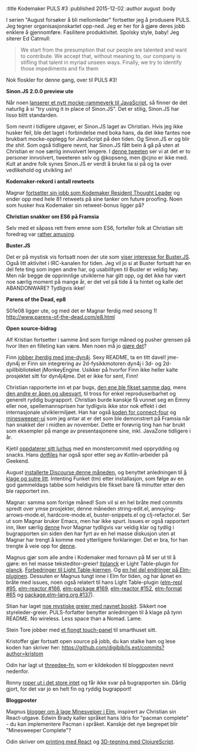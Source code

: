 :title Kodemaker PULS #3
:published 2015-12-02
:author august
:body

I serien "August forsøker å bli mellomleder" fortsetter jeg å produsere PULS. Jeg tegner organisasjonskartet opp-ned. Jeg er her for å gjøre deres jobb enklere å gjennomføre. Fasilitere produktivitet. Spolsky style, baby!  Jeg siterer Ed Catmull:

> We start  from the presumption that our people are talented and want to contribute. We accept that, without meaning to, our company is stifling that talent in myriad unseen ways. Finally, we try to identify those impediments and fix them

Nok floskler for denne gang, over til PULS #3!

**Sinon.JS 2.0.0 preview ute**

Når noen [lanserer et nytt mocke-rammeverk til JavaScript](https://twitter.com/searls/status/671366116502069248), så finner de det naturlig å si "try using it in place of Sinon.JS". Det er stilig, Sinon.JS har lisso blitt standarden.

Som nevnt i tidligere utgaver, er Sinon.JS laget av Christian. Hvis jeg ikke husker feil, ble det laget i forbindelse med boka hans, da det ikke fantes noe brukbart mocke-opplegg for JavaScript på den tiden. Og Sinon.JS er og blir *the shit*. Som også tidligere nevnt, har Sinon.JS fått bein å gå på uten at Christian er noe særlig innvolvert lengere. I [denne tweeten](https://twitter.com/mantoni/status/671953733333446656) ser vi at det er to personer innvolvert, tweeteren selv og @kopseng, men @cjno er ikke med. Kult at andre folk synes Sinon.JS er verdt å bruke tia si på og ta over vedlikehold og utvikling av!

**Kodemaker-rekord i antall rewteets**

Magnar [fortsetter sin jobb som Kodemaker Resident Thought Leader](https://twitter.com/magnars/status/666961875683405824) og ender opp med hele 81 retweets på sine tanker om future proofing. Noen som husker hva Kodemaker sin retweet-bonus ligger på?

**Christian snakker om ES6 på Framsia**

Selv med et såpass rett frem emne som ES6, forteller folk at Christian sitt foredrag var [rather amusing](https://twitter.com/jenschr/status/669587478970548224).

**Buster.JS**

Det er på mystisk vis fortsatt noen der ute som [viser interesse for Buster.JS](https://github.com/busterjs/buster/issues/462). Også litt aktivitet i IRC-kanalen for tiden. Jeg vil jo si at Buster fortsatt har en del fete ting som ingen andre har, og usabilityen til Buster er veldig høy. Men når begge de opprinnlige utviklerne har gitt opp, og det ikke har vært noe særlig moment på mange år, er det vel på tide å ta hintet og kalle det ABANDONWARE? Tydligvis ikke!

**Parens of the Dead, ep8**

S01e08 ligger ute, og med det er Magnar ferdig med sesong 1! http://www.parens-of-the-dead.com/e8.html

**Open source-bidrag**

Alf Kristian fortsetter i samme ånd som forrige måned og pusher grensen på hvor liten en filleting kan være. Men noen må jo [gjøre det](https://github.com/http4s/http4s/pull/444/files)?

Finn [jobber iherdig med jme-dyn4j](https://github.com/finnjohnsen/jme-dyn4j). Sexy README, ta en titt davel! jme-dyn4j er Finn sin integrering av 2d-fysikkmotoren dyn4j i 3d- og 2d-spillbiblioteket jMonkeyEngine. Usikker på hvorfor Finn ikke heller kalte prosjektet sitt for dyn4j4jme. Det er ikke for sent, Finn!

Christian rapporterte inn et par bugs, [den ene ble fikset samme dag](https://github.com/mantoni/mochify.js/issues/120), mens [den andre er åpen og ubesvart](https://github.com/npm/npm/issues/10316), til tross for enkel reproduserbarhet og generelt ryddig bugrapport. Christian burde kanskje få vunnet seg en Emmy eller noe, spellemannsprisen har tydligvis ikke stor nok effekt i det internasjonale utviklermiljøet. Han har også [koden for connect-four](https://github.com/cjohansen/connect-four) og [minesweeper-ui](https://github.com/cjohansen/minesweeper-ui/commits?author=cjohansen) som jeg antar at er det som ble demonstrert på Framsia når han snakket der i midten av november. Dette er forøvrig ting han har brukt som eksempler på mange av presentasjonene sine, inkl. JavaZone tidligere i år.

Kjetil [oppdaterer sitt lurhus](https://github.com/akafred/lurhus) med en monstercommit med opprydding og snacks. Hans [dotfiles](https://github.com/akafred/dotfiles) har også spor etter seg av Kotlin-arbeider på Geekend.

August [installerte Discourse denne måneden](https://www.youtube.com/watch?v=dQw4w9WgXcQ), og benyttet anledningen til [å klage og sutre litt](https://meta.discourse.org/t/script-error-on-account-confirmation-page-in-self-hosted-install/36012). Intenting Funket (tm) etter installasjon, som følge av en god gammeldags tabbe som heldigvis ble fikset bare få minutter etter den ble rapportert inn.

Magnar: samma som forrige måned! Som vil si en hel bråte med commits spredt over ymse prosjekter, denne måneden string-edit.el, annoying-arrows-mode.el, hardcore-mode.el, buster-snippets.el og clj-refactor.el. Ser ut som Magnar bruker Emacs, men har ikke spurt. Issues er også rapportert inn, liker særlig [denne](https://github.com/clojure-emacs/refactor-nrepl/issues/127) hvor Magnar tydligvis var veldig klar og tydlig i bugrapporten sin siden den har fyrt av en hel masse diskusjon uten at Magnar har trengt å komme med ytterligere forklaringer. Det er bra, for han trengte å veie opp for [denne](https://github.com/clojure-emacs/clj-refactor.el/issues/263).

Magnus gjør som alle andre i Kodemaker med fornavn på M ser ut til å gjøre: en hel masse teksteditor-greier! [ltplanck](https://github.com/rundis/ltplanck) er Light Table-plugin for [planck](http://planck.fikesfarm.com/). [Forbedringer til Light Table-kjernen](https://github.com/LightTable/LightTable/pull/2042). Og [en hel del endringer på Elm-pluginen](https://github.com/rundis/elm-light). Dessuten er Magnus tungt inne i Elm for tiden, og har åpnet en bråte med issues, noen også relatert til hans Light Table-plugin ([elm-repl #95](https://github.com/elm-lang/elm-repl/issues/95), [elm-reactor #166](https://github.com/elm-lang/elm-reactor/issues/166), [elm-package #169](https://github.com/elm-lang/elm-package/issues/169), [elm-reactor #152](https://github.com/elm-lang/elm-reactor/issues/152), [elm-format #65](https://github.com/avh4/elm-format/issues/65) og [package.elm-lang.org #137](https://github.com/elm-lang/package.elm-lang.org/issues/137)).

Stian har laget [noe mystiske greier med navnet bookit](https://github.com/stiancor/bookit). Sikkert noe styreleder-greier. PULS-forfatter benytter anledningen til å klage på tynn README. No wireless. Less space than a Nomad. Lame.

Stein Tore jobber med [et fjongt touch-panel](https://github.com/steintore/openhabTouchPanel) til smarthuset sitt.

Kristoffer gjør fortsatt open source på jobb, du kan stalke ham og lese koden han skriver her: https://github.com/digibib/ls.ext/commits?author=kristom

Odin har lagt ut [threedee-fn](https://github.com/Odinodin/threedee-fn), som er kildekoden til bloggposten nevnt nedenfor.

Ronny [roper ut i det store intet](https://github.com/arialdomartini/oh-my-git/issues/89) og får ikke svar på bugrapporten sin. Dårlig gjort, for det var jo en helt fin og ryddig bugrapport!

**Bloggposter**

Magnus [blogger om å lage Minesveiper i Elm](http://rundis.github.io/blog/2015/elm_sweeper.html), inspirert av Christian sin React-utgave. Edwin Brady kaller språket hans Idris for "pacman complete" - du kan implementere Pacman i språket. Kanskje det nye begrepet blir "Minesweeper Complete"?

Odin skriver om [printing med React](https://www.youtube.com/watch?v=dQw4w9WgXcQ) og [3D-tegning med ClojureScript](http://odinodin.no/2015-11-14-three-cljs/).